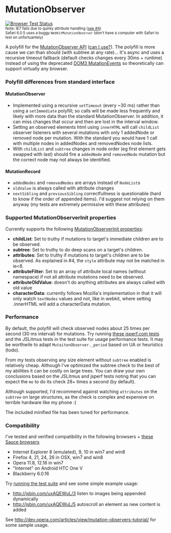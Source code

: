 MutationObserver
========================

[![Browser Test Status](https://saucelabs.com/browser-matrix/mutationobserver.svg)](https://saucelabs.com/u/mutationobserver)  
<sup>Note: IE7 fails due to quirky attribute handling ([see #4](https://github.com/megawac/MutationObserver.js/issues/4))  
Safari 6.0.5 uses a buggy `WebKitMutationObserver` (don't have a computer with Safari to test on unfortuantely)</sup>

A polyfill for the [MutationObserver API](http://www.w3.org/TR/2013/WD-dom-20131107/#mutation-observers) ([can I use?](http://caniuse.com/mutationobserver)). The polyfill is more cause we can than should (with subtree at any rate)... It's async and uses a recursive timeout fallback (default checks changes every 30ms + runtime) instead of using the deprecated [DOM3 MutationEvents](http://www.w3.org/TR/DOM-Level-3-Events/#events-mutationevents) so theoretically can support virtually any browser.  
 
### Polyfill differences from standard interface

#### MutationObserver

* Implemented using a recursive `setTimeout` (every ~30 ms) rather than using a `setImmediate` polyfill; so calls will be made less frequently and likely with more data than the standard MutationObserver. In addition, it can miss changes that occur and then are lost in the interval window.
* Setting an observed elements html using `innerHTML` will call `childList` observer listeners with several mutations with only 1 addedNode or removed node per mutation. With the standard you would have 1 call with multiple nodes in addedNodes and removedNodes node lists.
* With `childList` and `subtree` changes in node order (eg first element gets swapped with last) should fire a `addedNode` and `removedNode` mutation but the correct node may not always be identified.

#### MutationRecord

* `addedNodes` and `removedNodes` are arrays instead of `NodeList`s
* `oldValue` is always called with attribute changes
* `nextSibling` and `previousSibling` correctfullness is questionable (hard to know if the order of appended items). I'd suggest not relying on them anyway (my tests are extremely permissive with these attributes)

### Supported MutationObserverInit properties

Currently supports the following [MutationObserverInit properties](https://developer.mozilla.org/en/docs/Web/API/MutationObserver#MutationObserverInit):

* **childList**: Set to truthy if mutations to target's immediate children are to be observed.
* **subtree**: Set to truthy to do deep scans on a target's children.
* **attributes**: Set to truthy if mutations to target's children are to be observed. As explained in #4, the `style` attribute may not be matched in ie<8.
* **attributeFilter**: Set to an array of attribute local names (without namespace) if not all attribute mutations need to be observed.
* **attributeOldValue**: doesn't do anything attributes are always called with old value
* **characterData**: currently follows Mozilla's implementation in that it will only watch `textNodes` values and not, like in webkit, where setting .innerHTML will add a characterData mutation.

### Performance

By default, the polyfill will check observed nodes about 25 times per second (30 ms interval) for mutations. Try running [these jsperf.com tests](http://jsperf.com/mutationobserver-shim) and the JSLitmus tests in the test suite for usage performance tests. It may be worthwile to adapt `MutaitonObserver._period` based on UA or heuristics (todo).

From my tests observing any size element without `subtree` enabled is relatively cheap. Although I've optimized the subtree check to the best of my abilities it can be costly on large trees. You can draw your own conclusions based on the JSLitmus and jsperf tests noting that you can expect the `mo` to do its check 28+ times a second (by default).

Although supported, I'd recommend against watching `attributes` on the `subtree` on large structures, as the check is complex and expensive on terrible hardware like my phone :(

The included minified file has been tuned for performance.

### Compatibility

I've tested and verified compatibility in the following browsers + [these Sauce browsers](https://saucelabs.com/u/mutationobserver)

* Internet Explorer 8 (emulated), 9, 10 in win7 and win8
* Firefox 4, 21, 24, 26 in OSX, win7 and win8
* Opera 11.8, 12.16 in win7
* "Internet" on Android HTC One V
* Blackberry 6.0.16

Try [running the test suite](https://rawgithub.com/megawac/MutationObserver.js/master/test/index.html) and see some simple example usage:

* http://jsbin.com/uxAQEWuL/3 listen to images being appended dynamically
* http://jsbin.com/uxAQEWuL/5 autoscroll an element as new content is added

See http://dev.opera.com/articles/view/mutation-observers-tutorial/ for some sample usage.
